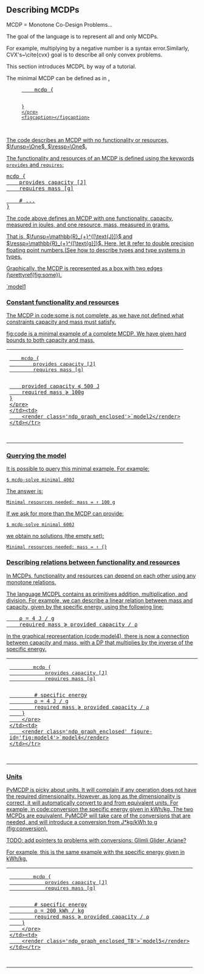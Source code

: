 
## Describing MCDPs

MCDP = Monotone Co-Design Problems...

The goal of the language is to represent all and only MCDPs.

For example, multiplying by a negative number is a syntax error.<footnote>Similarly, CVX's~\cite{cvx} goal is to describe all only convex problems.</footnote>

This section introduces MCDPL by way of a tutorial.

The minimal MCDP can be defined as in <a href="code:empty"/>.

<figure id='code:empty'>
	<pre class='mcdp' id='empty'>
	mcdp {

	}
	</pre>
	<figcaption></figcaption>
</figure>

The code describes an MCDP with no functionality or resources,
$\funsp=\One$, $\ressp=\One$.


The functionality and resources of an MCDP is defined using
the keywords <code>provides</code> and <code>requires</code>:

<pre class='mcdp' id='model1' figure-id='code:model1'>
mcdp {
	provides capacity [J]
	requires mass [g]

	# ...
}
</pre>

The code above defines an MCDP with one functionality, <f>capacity</f>, measured in joules,
and one resource, <r>mass</r>, measured in grams.

That is, $\funsp=\mathbb{R}_{+}^{[\text{J}]}$ and $\ressp=\mathbb{R}_{+}^{[\text{g}]}$. Here, let $\mathbb{R}$ refer to double precision floating point numbers.<footnote>(See how to describe types and type systems in <ref>types</ref>.</footnote>

Graphically, the
MCDP is represented as a box with two edges (\prettyref{fig:some}).

<render class='ndp_graph_templatized' figure-id='fig:some'>
	`model1
</render>

<!--
	The MCDP defined above is, however, unusable, because we have
	not specified how ``capacity`` and ``mass`` relate to one another.
	Graphically, this is represented using purple unconnected arrows:

	<pre class='ndp_graph_expand'>`model1</pre>
-->

### Constant functionality and resources

The MCDP in <ref>code:some</ref> is not complete, as we have not
defined what constraints <f>capacity</f> and <r>mass</r> must satisfy.


<ref>fig:code</ref> is a minimal example of a complete MCDP.
We have given hard bounds to both <f>capacity</f> and <r>mass</r>.

<table class="col2" >
	<tr>
	<td>
	<pre class='mcdp' id='model2' figure-id="fig:code">
	mcdp {
		provides capacity [J]
		requires mass [g]

		provided capacity ≼ 500 J
		required mass ≽ 100g
	}
	</pre>
	</td><td>
		<render class='ndp_graph_enclosed'>`model2</render>
	</td></tr>
</table>

### Querying the model


It is possible to query this minimal example. For example:

	$ mcdp-solve minimal 400J

The answer is:

	Minimal resources needed: mass = ↑ 100 g


If we ask for more than the MCDP can provide:

	$ mcdp-solve minimal 600J

we obtain no solutions (the empty set):

	Minimal resources needed: mass = ↑ {}


### Describing relations between functionality and resources

In MCDPs, functionality and resources can depend on each other using
any monotone relations.

The language MCDPL contains as primitives addition,
multiplication, and division. For example, we can describe a linear relation between
mass and capacity, given by the specific energy, using the following line:

<pre class='mcdp_statements'>
	ρ = 4 J / g
	required mass ≽ provided capacity / ρ
</pre>

In the graphical representation (<ref>code:model4</ref>), there is now
a connection between <f>capacity</f> and <r>mass</r>, with a DP that
multiplies by the inverse of the specific energy.


<table class="col2">
	<tr><td>
		<pre class='mcdp' id='model4'>
		mcdp {
			provides capacity [J]
			requires mass [g]

			# specific energy
			ρ = 4 J / g
			required mass ≽ provided capacity / ρ
		}
		</pre>
	</td><td>
		<render class='ndp_graph_enclosed' figure-id='fig:model4'>`model4</render>
	</td></tr>
</table>



### Units

PyMCDP is picky about units. It will complain if any operation does
not have the required dimensionality. However, as long as the dimensionality
is correct, it will automatically convert to and from equivalent units.
For example, in <ref>code:conversion</ref> the specific energy given
in kWh/kg. The two MCPDs are equivalent. PyMCDP will take care of
the conversions that are needed, and will introduce a conversion from
<mcdp-poset>J*kg/kWh</mcdp-poset> to <mcdp-poset>g</mcdp-poset> (<ref>fig:conversion</ref>).

TODO: add pointers to problems with conversions: Glimli Glider, Ariane?

For example, this is the same example with the specific
energy given in kWh/kg.


<table class="col2">
	<tr><td>
		<pre class='mcdp' id='model5'>
		mcdp {
			provides capacity [J]
			requires mass [g]

			# specific energy
			ρ = 200 kWh / kg
			required mass ≽ provided capacity / ρ
		}
		</pre>
	</td><td>
		<render class='ndp_graph_enclosed_TB'>`model5</render>
	</td></tr>
</table>
